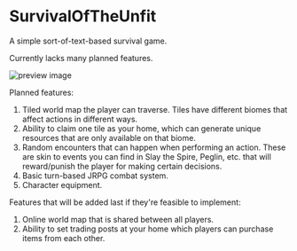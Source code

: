 # SurvivalOfTheUnfit

A simple sort-of-text-based survival game.

Currently lacks many planned features.

![preview image](https://i.imgur.com/zaoULjy.png)

Planned features:
1. Tiled world map the player can traverse. Tiles have different biomes that affect actions in different ways.
2. Ability to claim one tile as your home, which can generate unique resources that are only available on that biome.
3. Random encounters that can happen when performing an action. These are skin to events you can find in Slay the Spire, Peglin, etc. that will reward/punish the player for making certain decisions.
4. Basic turn-based JRPG combat system.
5. Character equipment.

Features that will be added last if they're feasible to implement:
1. Online world map that is shared between all players.
2. Ability to set trading posts at your home which players can purchase items from each other.
